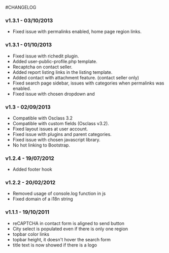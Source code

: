 #CHANGELOG

### v1.3.1 - 03/10/2013

* Fixed issue with permalinks enabled, home page region links.

### v1.3.1 - 01/10/2013

* Fixed issue with richedit plugin.
* Added user-public-profile.php template.
* Recaptcha on contact seller.
* Added report listing links in the listing template.
* Added contact with attachment feature. (contact seller only)
* Fixed search page sidebar, issues with categories when permalinks was enabled.
* Fixed issue with chosen  dropdown and &nbsp;

### v1.3 - 02/09/2013

* Compatible with Osclass 3.2
* Compatible with custom fields (Osclass v3.2).
* Fixed layout issues at user account.
* Fixed issue with plugins and parent categories.
* Fixed issue with chosen javascript library.
* No hot linking to Bootstrap.

### v1.2.4 - 19/07/2012

* Added footer hook

### v1.2.2 - 20/02/2012

* Removed usage of console.log function in js
* Fixed domain of a i18n string

### v1.1.1 - 19/10/2011

* reCAPTCHA in contact form is aligned to send button
* City select is populated even if there is only one region
* topbar color links
* topbar height, it doesn't hover the search form
* title text is now showed if there is a logo
